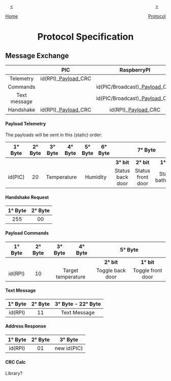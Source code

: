 <div style="float:left">
<a href="../"><p style="text-align:center"><</p>Home</a>
</div>

<div style="float:right">
<a href=""><p style="text-align:center">></p>Protocol</a>
</div>

<div style="clear:both">
</div>

<h1 style="font-weight: bold; text-align:center">Protocol Specification</h1>

## **Message Exchange**

<table style='margin:0 auto'>
<thead>

<tr>
<th style="text-align:center"></th>
<th style="text-align:center">PIC</th>
<th style="text-align:center">RaspberryPI</th>
</tr>

</thead>
<tbody>

<tr>
<td style="text-align:center">Telemetry</td>
<td style="text-align:center">id(RPI)_<a href='#payload-telemetry'>Payload</a>_CRC</td>
<td style="text-align:center"></td>
</tr>

<tr>
<td style="text-align:center">Commands</td>
<td style="text-align:center"></td>
<td style="text-align:center">id(PIC/Broadcast)_<a href='#payload-commands'>Payload</a>_CRC</td>
</tr>

<tr>
<td style="text-align:center">Text message</td>
<td style="text-align:center"></td>
<td style="text-align:center">id(PIC/Broadcast)_<a href='#text-message'>Payload</a>_CRC</td>
</tr>

<tr>
<td style="text-align:center">Handshake</td>
<td style="text-align:center">id(RPI)_<a href='#handshake-request'>Payload</a>_CRC</td>
<td style="text-align:center">id(RPI)_<a href='#address-response'>Payload</a>_CRC</td>
</tr>

</tbody>
</table>

#### **Payload Telemetry**

The payloads will be sent in this (static) order: 
<table  style='margin:0 auto'>
<thead>

<tr>
<th style="text-align:center">1° Byte</th>
<th style="text-align:center">2° Byte</th>
<th style="text-align:center">3° Byte</th>
<th style="text-align:center">4° Byte</th>
<th style="text-align:center">5° Byte</th>
<th style="text-align:center">6° Byte</th>
<th colspan="3"style="text-align:center">7° Byte</th>
</tr>

</thead>
<tbody>

<tr>
<th style="text-align:center"></th>
<th style="text-align:center"></th>
<th style="text-align:center"></th>
<th style="text-align:center"></th>
<th style="text-align:center"></th>
<th style="text-align:center"></th>
<th style="text-align:center">3° bit</th>
<th style="text-align:center">2° bit</th>
<th style="text-align:center">1° bit</th>
</tr>

<tr>
<td style="text-align:center">id(PIC)</td>
<td style="text-align:center">20</td>
<td colspan="2"style="text-align:center">Temperature</td>
<td colspan="2"style="text-align:center">Humidity</td>
<td style="text-align:center">Status back door</td>
<td style="text-align:center">Status front door</td>
<td style="text-align:center">Status bathroom</td>
</tr>
</tbody>
</table>

#### **Handshake Request**

<table  style='margin:0 auto'>
<thead>

<tr>
<th style="text-align:center">1° Byte</th>
<th style="text-align:center">2° Byte</th>
</tr>

</thead>
<tbody>

<tr>
<td style="text-align:center">255</td>
<td style="text-align:center">00</td>
</tr>

</tbody>
</table>

#### **Payload Commands**

<table  style='margin:0 auto'>
<thead>

<tr>
<th style="text-align:center">1° Byte</th>
<th style="text-align:center">2° Byte</th>
<th style="text-align:center">3° Byte</th>
<th style="text-align:center">4° Byte</th>
<th colspan="2" style="text-align:center">5° Byte</th>
</tr>

</thead>
<tbody>

<tr>
<th style="text-align:center"></th>
<th style="text-align:center"></th>
<th style="text-align:center"></th>
<th style="text-align:center"></th>
<th style="text-align:center">2° bit</th>
<th style="text-align:center">1° bit</th>
</tr>

<tr>
<td style="text-align:center">id(RPI)</th>
<td style="text-align:center">10</th>
<td colspan="2" style="text-align:center">Target temperature</td>
<td style="text-align:center">Toggle back door</td>
<td style="text-align:center">Toggle front door</td>
</tr>

</tbody>
</table>

#### **Text Message**

<table  style='margin:0 auto'>
<thead>

<tr>
<th style="text-align:center">1° Byte</th>
<th style="text-align:center">2° Byte</th>
<th style="text-align:center">3° Byte - 22° Byte</th>
</tr>

</thead>
<tbody>

<tr>
<td style="text-align:center">id(RPI)</th>
<td style="text-align:center">11</th>
<td style="text-align:center">Text Message</td>
</tr>

</tbody>
</table>

#### **Address Response**

<table  style='margin:0 auto'>
<thead>

<tr>
<th style="text-align:center">1° Byte</th>
<th style="text-align:center">2° Byte</th>
<th style="text-align:center">3° Byte</th>
</tr>

</thead>
<tbody>

<tr>
<td style="text-align:center">id(RPI)</th>
<td style="text-align:center">01</th>
<td colspan="2" style="text-align:center">new id(PIC)</td>
</tr>

</tbody>
</table>

#### **CRC Calc**

Library?
